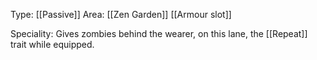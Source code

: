 Type: [[Passive]]
Area: [[Zen Garden]]
[[Armour slot]]

Speciality: Gives zombies behind the wearer, on this lane, the [[Repeat]] trait while equipped.